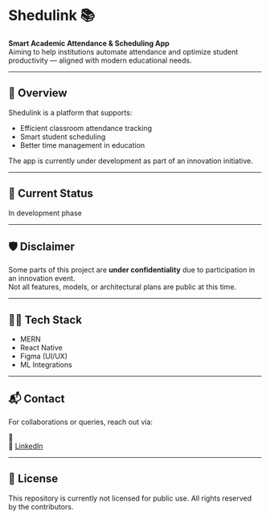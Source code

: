 # Shedulink 📚

**Smart Academic Attendance & Scheduling App**  
Aiming to help institutions automate attendance and optimize student productivity — aligned with modern educational needs.

---

## 🌟 Overview

Shedulink is a platform that supports:

- Efficient classroom attendance tracking
- Smart student scheduling
- Better time management in education

The app is currently under development as part of an innovation initiative.

---

## 🚧 Current Status

In development phase

---

## 🛡️ Disclaimer

Some parts of this project are **under confidentiality** due to participation in an innovation event.  
Not all features, models, or architectural plans are public at this time.

---

## 🧑‍💻 Tech Stack

- MERN 
- React Native
- Figma (UI/UX)
- ML Integrations

---

## 📬 Contact

For collaborations or queries, reach out via:

📧  
🔗 [LinkedIn](https://linkedin.com/in/)

---

## 📌 License

This repository is currently not licensed for public use. All rights reserved by the contributors.
